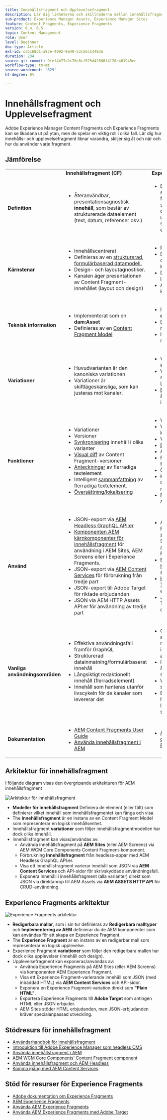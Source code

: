 ```yaml
---
title: Innehållsfragment och Upplevelsefragment
description: Lär dig likheterna och skillnaderna mellan innehållsfragment och Experience Fragments, och när och hur du använder varje typ.
sub-product: Experience Manager Assets, Experience Manager Sites
feature: Content Fragments, Experience Fragments
version: 6.4, 6.5
topic: Content Management
role: User
level: Beginner
doc-type: Article
exl-id: ccbc68d1-a83e-4092-9a49-53c56c14483e
duration: 204
source-git-commit: 9fef4b77a2c70c8cf525d42686f4120e481945ee
workflow-type: tm+mt
source-wordcount: '829'
ht-degree: 0%

---
```


# Innehållsfragment och Upplevelsefragment

Adobe Experience Manager Content Fragments och Experience Fragments kan se likadana ut på ytan, men de spelar en viktig roll i olika fall. Lär dig hur innehålls- och upplevelsefragment liknar varandra, skiljer sig åt och när och hur du använder varje fragment.

## Jämförelse

<table>
<tbody><tr><td><strong> </strong></td>
<td><strong>Innehållsfragment (CF)</strong></td>
<td><strong>Experience Fragments (XF)</strong></td>
</tr><tr><td><strong>Definition</strong></td>
<td><ul>
<li>Återanvändbar, presentationsagnostisk <strong>innehåll</strong>, som består av strukturerade dataelement (text, datum, referenser osv.)</li>
</ul>
</td>
<td><ul>
<li>En återanvändbar, sammansatt av en eller flera AEM komponenter som definierar innehåll och presentation som utgör en <strong>upplevelse</strong> som är meningsfull på egen hand</li>
</ul>
</td>
</tr><tr><td><strong>Kärnstenar</strong></td>
<td><ul>
<li>Innehållscentrerat</li>
<li>Definieras av en <a href="https://experienceleague.adobe.com/docs/experience-manager-65/assets/fragments/content-fragments-models.html?lang=en" target="_blank">strukturerad, formulärbaserad datamodell.</a></li>
<li>Design- och layoutagnostiker.</li>
<li>Kanalen äger presentationen av Content Fragment-innehållet (layout och design)</li>
</ul>
</td>
<td><ul>
<li>Presentationscentrerad</li>
<li>Definieras av ostrukturerad komposition för AEM</li>
<li>Definierar design och layout för innehåll</li>
<li>Används som det är i kanaler</li>
</ul>
</td>
</tr><tr><td><strong>Teknisk information</strong></td>
<td><ul>
<li>Implementerat som en <strong>dam:Asset</strong></li>
<li>Definieras av en <a href="https://experienceleague.adobe.com/docs/experience-manager-65/assets/fragments/content-fragments-models.html?lang=en" target="_blank">Content Fragment Model</a></li>
</ul>
</td>
<td><ul>
<li>Implementerat som en <strong>cq:Sida</strong></li>
<li>Definieras av redigerbara mallar</li>
<li>Inbyggd HTML-rendering</li>
</ul>
</td>
</tr><tr><td><strong>Variationer</strong></td>
<td><ul>
<li>Huvudvarianten är den kanoniska variationen</li>
<li>Variationer är skiftlägeskänsliga, som kan justeras mot kanaler.</li>
</ul>
</td>
<td><ul>
<li>Variationer är kanal- eller kontextspecifika</li>
<li>Variationer hålls synkroniserade via AEM Live Copy</li>
<li><a href="https://experienceleague.adobe.com/docs/experience-manager-65/authoring/authoring/experience-fragments.html" target="_blank">Byggblock</a> tillåta återanvändning av innehåll i olika varianter</li>
</ul>
</td>
</tr><tr><td><strong>Funktioner</strong></td>
<td><ul>
<li>Variationer</li>
<li>Versioner</li>
<li><a href="https://experienceleague.adobe.com/docs/experience-manager-65/assets/fragments/content-fragments-variations.html?lang=en#synchronizing-with-master" target="_blank">Synkronisering</a> innehåll i olika varianter</li>
<li><a href="https://experienceleague.adobe.com/docs/experience-manager-65/assets/fragments/content-fragments-managing.html?lang=en#comparing-fragment-versions" target="_blank">Visual diff</a> av Content Fragment-versioner</li>
<li><a href="https://experienceleague.adobe.com/docs/experience-manager-65/assets/fragments/content-fragments-variations.html?lang=en#annotating-a-content-fragment" target="_blank">Anteckningar</a> av flerradiga textelement</li>
<li>Intelligent <a href="https://experienceleague.adobe.com/docs/experience-manager-65/assets/fragments/content-fragments-variations.html?lang=en#summarizing-text" target="_blank">sammanfattning</a> av flerradiga textelement.</li>
<li><a href="https://experienceleague.adobe.com/docs/experience-manager-65/assets/fragments/creating-translation-projects-for-content-fragments.html?lang=en" target="_blank">Översättning/lokalisering</a></li>
</ul>
</td>
<td><ul>
<li>Variationer</li>
<li>Variationer som live-kopior</li>
<li>Versioner</li>
<li><a href="https://experienceleague.adobe.com/docs/experience-manager-65/authoring/authoring/experience-fragments.html?lang=en#building-blocks" target="_blank">Byggblock</a></li>
<li>Anteckningar</li>
<li>Responsiv layout och förhandsgranskning</li>
<li>Översättning/lokalisering</li>
<li>Komplex datamodell via Content Fragment-referenser</li>
<li>Förhandsgranskning i appen</li>
</ul>
</td>
</tr><tr><td><strong>Använd</strong></td>
<td><ul>
<li>JSON-export via <a href="https://experienceleague.adobe.com/landing/experience-manager/headless/developer.html">AEM Headless GraphQL API:er</a></li>
<li><a href="https://experienceleague.adobe.com/docs/experience-manager-core-components/using/components/content-fragment-component.html" target="_blank">Komponenten AEM kärnkomponenter för innehållsfragment</a> för användning i AEM Sites, AEM Screens eller i Experience Fragments.</li>
<li>JSON-export via <a href="https://experienceleague.adobe.com/docs/experience-manager-learn/getting-started-with-aem-headless/content-services/overview.html?lang=en" target="_blank">AEM Content Services</a> för förbrukning från tredje part</li>
<li>JSON-export till Adobe Target för riktade erbjudanden</li>
<li>JSON via AEM HTTP Assets API:er för användning av tredje part</li>
</ul>
</td>
<td><ul>
<li>AEM Experience Fragment-komponent som ska användas i AEM Sites, AEM Screens eller andra Experience Fragments.</li>
<li>Exportera som <a href="https://experienceleague.adobe.com/docs/experience-manager-65/authoring/authoring/experience-fragments.html?lang=en" target="_blank">Plain HTML</a> för användning i system från tredje part</li>
<li><a href="https://experienceleague.adobe.com/docs/experience-manager-65/administering/integration/experience-fragments-target.html?lang=en" target="_blank">HTML export till Adobe Target</a> för riktade erbjudanden</li>
<li>JSON-export till Adobe Target för riktade erbjudanden</li>
</ul>
</td>
</tr><tr><td><strong>Vanliga användningsområden</strong></td>
<td><ul>
<li>Effektiva användningsfall framför GraphQL</li>
<li>Strukturerad datainmatning/formulärbaserat innehåll</li>
<li>Långsiktigt redaktionellt innehåll (flerradselement)</li>
<li>Innehåll som hanteras utanför livscykeln för de kanaler som levererar det</li>
</ul>
</td>
<td><ul>
<li>Centraliserad hantering av marknadsföringsmaterial i flera kanaler med hjälp av olika kanaler.</li>
<li>Innehåll som återanvänds på flera sidor på en webbplats.</li>
<li>Webbplatsfärg (t.ex. sidhuvud och sidfot)</li>
<li>En upplevelse som hanteras utanför livscykeln för de kanaler som levererar den</li>
</ul>
</td>
</tr><tr><td><strong>Dokumentation</strong></td>
<td><ul>
<li><a href="https://experienceleague.adobe.com/docs/experience-manager-65/assets/home.html?lang=en&amp;topic=/experience-manager/6-5/assets/morehelp/content-fragments.ug.js" target="_blank">AEM Content Fragments User Guide</a></li>
<li><a href="https://experienceleague.adobe.com/docs/experience-manager-learn/sites/content-fragments/content-fragments-feature-video-use.html?lang=en" target="_blank">Använda innehållsfragment i AEM</a></li>
</ul>
</td>
<td><ul>
<li><a href="https://experienceleague.adobe.com/docs/experience-manager-65/authoring/authoring/experience-fragments.html?lang=en" target="_blank">Adobe dokumentation om Experience Fragments</a></li>
</ul>
</td>
</tr></tbody></table>

## Arkitektur för innehållsfragment

I följande diagram visas den övergripande arkitekturen för AEM innehållsfragment

![Arkitektur för innehållsfragment](./assets/content-fragments-architecture.png)

+ **Modeller för innehållsfragment** Definiera de element (eller fält) som definierar vilket innehåll som innehållsfragmentet kan fånga och visa.
+ The **Innehållsfragment** är en instans av en Content Fragment Model som representerar en logisk innehållsenhet.
+ Innehållsfragment **variationer** som följer innehållsfragmentmodellen har dock olika innehåll.
+ Innehållsfragment kan visas/användas av:
   + Använda innehållsfragment på **AEM Sites** (eller AEM Screens) via AEM WCM Core Components Content Fragment-komponent.
   + Förbrukning **Innehållsfragment** från headless-appar med AEM Headless GraphQL API:er.
   + Visa ett innehållsfragment varierar innehåll som JSON via **AEM Content Services** och API-sidor för skrivskyddade användningsfall.
   + Exponera innehåll i innehållsfragment (alla varianter) direkt som JSON via direktanrop till AEM Assets via **AEM ASSETS HTTP API** för CRUD-användning.

## Experience Fragments arkitektur

![Experience Fragments arkitektur](./assets/experience-fragments-architecture.png)

+ **Redigerbara mallar**, som i sin tur definieras av **Redigerbara malltyper** och **Implementering av AEM** definierar du de AEM komponenter som kan användas för att skapa en Experience Fragment.
+ The **Experience Fragment** är en instans av en redigerbar mall som representerar en logisk upplevelse.
+ Experience Fragment **variationer** som följer den redigerbara mallen har dock olika upplevelser (innehåll och design).
+ Upplevelsefragment kan exponeras/användas av:
   + Använda Experience Fragments på AEM Sites (eller AEM Screens) via komponenten AEM Experience Fragment.
   + Visa ett Experience Fragment-varierande innehåll som JSON (med inbäddad HTML) via **AEM Content Services** och API-sidor.
   + Exponera en Experience Fragment-variation direkt som **&quot;Plain HTML&quot;**.
   + Exportera Experience Fragments till **Adobe Target** som antingen HTML eller JSON erbjuder.
   + AEM Sites stöder HTML erbjudanden, men JSON-erbjudanden kräver specialanpassad utveckling.

## Stödresurs för innehållsfragment

+ [Användarhandbok för innehållsfragment](https://experienceleague.adobe.com/docs/experience-manager-65/assets/home.html?lang=en&amp;topic=/experience-manager/6-5/assets/morehelp/content-fragments.ug.js)
+ [Introduktion till Adobe Experience Manager som headless CMS](https://experienceleague.adobe.com/docs/experience-manager-cloud-service/content/headless/introduction.html)
+ [Använda innehållsfragment i AEM](https://experienceleague.adobe.com/docs/experience-manager-learn/sites/content-fragments/content-fragments-feature-video-use.html?lang=en)
+ [AEM WCM Core Components&#39; Content Fragment component](https://experienceleague.adobe.com/docs/experience-manager-core-components/using/components/content-fragment-component.html)
+ [Använda innehållsfragment och AEM Headless](https://experienceleague.adobe.com/docs/experience-manager-learn/getting-started-with-aem-headless/overview.html?lang=en)
+ [Komma igång med AEM Content Services](https://experienceleague.adobe.com/docs/experience-manager-learn/getting-started-with-aem-headless/content-services/overview.html?lang=en)

## Stöd för resurser för Experience Fragments

+ [Adobe dokumentation om Experience Fragments](https://experienceleague.adobe.com/docs/experience-manager-65/authoring/authoring/experience-fragments.html?lang=en)
+ [AEM Experience Fragments](https://experienceleague.adobe.com/docs/experience-manager-learn/sites/experience-fragments/experience-fragments-feature-video-use.html?lang=en)
+ [Använda AEM Experience Fragments](https://experienceleague.adobe.com/docs/experience-manager-learn/sites/experience-fragments/experience-fragments-feature-video-use.html?lang=en)
+ [Använda AEM Experience Fragments med Adobe Target](https://medium.com/adobetech/experience-fragments-and-adobe-target-d8d74381b9b2)
